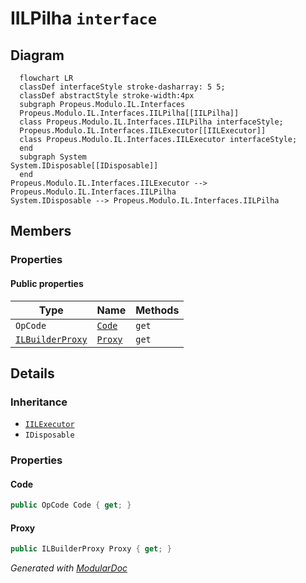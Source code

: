 # IILPilha `interface`

## Diagram
```mermaid
  flowchart LR
  classDef interfaceStyle stroke-dasharray: 5 5;
  classDef abstractStyle stroke-width:4px
  subgraph Propeus.Modulo.IL.Interfaces
  Propeus.Modulo.IL.Interfaces.IILPilha[[IILPilha]]
  class Propeus.Modulo.IL.Interfaces.IILPilha interfaceStyle;
  Propeus.Modulo.IL.Interfaces.IILExecutor[[IILExecutor]]
  class Propeus.Modulo.IL.Interfaces.IILExecutor interfaceStyle;
  end
  subgraph System
System.IDisposable[[IDisposable]]
  end
Propeus.Modulo.IL.Interfaces.IILExecutor --> Propeus.Modulo.IL.Interfaces.IILPilha
System.IDisposable --> Propeus.Modulo.IL.Interfaces.IILPilha
```

## Members
### Properties
#### Public  properties
| Type | Name | Methods |
| --- | --- | --- |
| `OpCode` | [`Code`](#code) | `get` |
| [`ILBuilderProxy`](../proxy/ILBuilderProxy.md) | [`Proxy`](#proxy) | `get` |

## Details
### Inheritance
 - [
`IILExecutor`
](./IILExecutor.md)
 - `IDisposable`

### Properties
#### Code
```csharp
public OpCode Code { get; }
```

#### Proxy
```csharp
public ILBuilderProxy Proxy { get; }
```

*Generated with* [*ModularDoc*](https://github.com/hailstorm75/ModularDoc)
